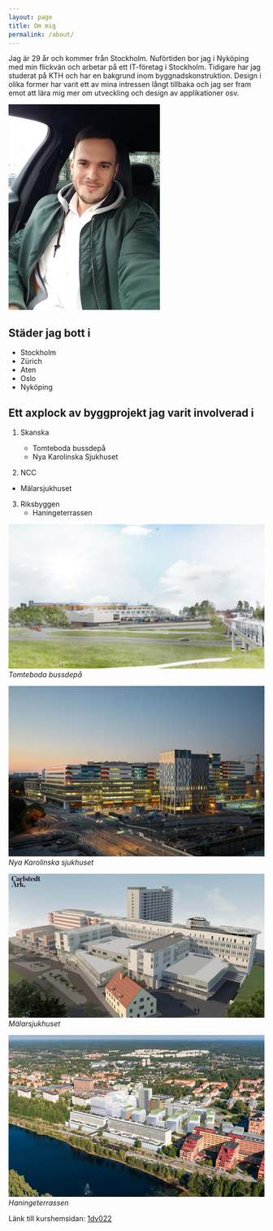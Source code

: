 ```yaml
---
layout: page
title: Om mig
permalink: /about/
---
```


Jag är 29 år och kommer från Stockholm. Nuförtiden bor jag i Nyköping med min flickvän och arbetar på ett IT-företag i Stockholm. Tidigare har jag studerat på KTH och har en bakgrund inom byggnadskonstruktion. Design i olika former har varit ett av mina intressen långt tillbaka och jag ser fram emot att lära mig mer om utveckling och design av applikationer osv.

![Bild på Georgios](\assets\images\georgios_bil.jpg)

## Städer jag bott i
- Stockholm
- Zürich
- Aten
- Oslo
- Nyköping

## Ett axplock av byggprojekt jag varit involverad i
1. Skanska
    - Tomteboda bussdepå
    - Nya Karolinska Sjukhuset

2. NCC
  - Mälarsjukhuset
        
      
3. Riksbyggen
      - Haningeterrassen

![Information om Tomteboda bussdepå](\assets\images\tomteboda.png)
*Tomteboda bussdepå*

![Information om Nya Karolinska Sjukhuset](\assets\images\nya-karolinska-exterior.jpg)
*Nya Karolinska sjukhuset*

![Information om Mälarsjukhuset](\assets\images\malarsjukhuset-ovan-fran-nordvast.jpg)
*Mälarsjukhuset*

![Information om Haningeterrassen](\assets\images\haningeterrassen.jpg)
*Haningeterrassen*

Länk till kurshemsidan:
[1dv022](http://coursepress.lnu.se/kurs/klientbaserad-webbprogrammering/)

